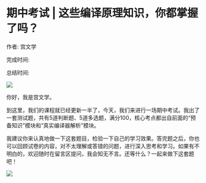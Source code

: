 # 期中考试 \| 这些编译原理知识，你都掌握了吗？

作者: 宫文学

完成时间:

总结时间:

![](<https://static001.geekbang.org/resource/image/b8/56/b87a7fd3cf8ecc9bb18e2567c13be556.jpg>)

<audio><source src="" type="audio/mpeg"></audio>

你好，我是宫文学。

到这里，我们的课程就已经更新一半了，今天，我们来进行一场期中考试。我出了一套测试题，共有5道判断题、5道多选题，满分100，核心考点都出自前面的“预备知识”模块和“真实编译器解析”模块。

我建议你来认真地做一下这套题目，检验一下自己的学习效果。答完题之后，你也可以回顾试卷的内容，对不太理解或答错的问题，进行深入思考和学习。如果有不明白的，欢迎随时在留言区提问，我会知无不言。还等什么？一起来做下这套题吧！

[![](<https://static001.geekbang.org/resource/image/28/a4/28d1be62669b4f3cc01c36466bf811a4.png?wh=1142*201>)](<http://time.geekbang.org/quiz/intro?act_id=202&exam_id=539>)

<!-- [[[read_end]]] -->

